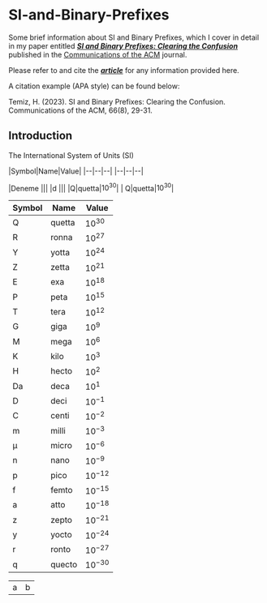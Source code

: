 


# SI-and-Binary-Prefixes
Some brief information about SI and Binary Prefixes, which I cover in detail in 
my paper entitled [___SI and Binary Prefixes: Clearing the Confusion___](https://dl.acm.org/doi/10.1145/3572027)
published in the [Communications of the ACM](https://cacm.acm.org/magazines/2023/8/274934-si-and-binary-prefixes-clearing-the-confusion/abstract) journal.

Please refer to and cite the [___article___](https://dl.acm.org/doi/10.1145/3572027) for any information 
provided here.

A citation example (APA style) can be found below:

Temiz, H. (2023). SI and Binary Prefixes: Clearing the Confusion. Communications of the ACM, 66(8), 29-31.

## Introduction

The International System of Units (SI)


|Symbol|Name|Value|
|--|--|--| |--|--|--|

|Deneme ||| |d |||
|Q|quetta|$10^{30}$| | Q|quetta|$10^{30}$|




|Symbol|Name|Value|
|--|--|--|
|Q|quetta|$10^{30}$|
|R|ronna|$10^{27}$|
|Y|yotta|$10^{24}$|
|Z|zetta|$10^{21}$|
|E|exa|$10^{18}$|
|P|peta|$10^{15}$|
|T|tera|$10^{12}$|
|G|giga|$10^{9}$|
|M|mega|$10^{6}$|
|K|kilo|$10^{3}$|
|H|hecto|$10^{2}$|
|Da|deca|$10^{1}$|
|D|deci|$10^{-1}$|
|C|centi|$10^{-2}$|
|m|milli|$10^{-3}$|
|µ|micro|$10^{-6}$|
|n|nano|$10^{-9}$|
|p|pico|$10^{-12}$|
|f|femto|$10^{-15}$|
|a|atto|$10^{-18}$|
|z|zepto|$10^{-21}$|
|y|yocto|$10^{-24}$|
|r|ronto|$10^{-27}$|
|q|quecto|$10^{-30}$|






|||
|--|--|
|a|b|







<!--

<html>

<style>
.divTable
{
display: table;
width:auto;
background-color:#eee;
border:1px solid #666666;
border-spacing:1px;
}
.divRow
{
width:auto;
display:table-row;
}
.divCell
{
width:150px;
float:left;
display:table-column;
background-color: rgb(212, 209, 209);
}
</style>

<body>

<div class="divTable">
<div class="headerRow">
    <div class="divCell">Symbol</div> <div class="divCell">Name</div><div class="divCell">Value</div>
</div>
<div class="divRow">
    <div class="divCell">Y</div> <div class="divCell">yotto</div><div class="divCell">$$10^{24}</div>

</div>

</div>

</body>
</html>

-->


